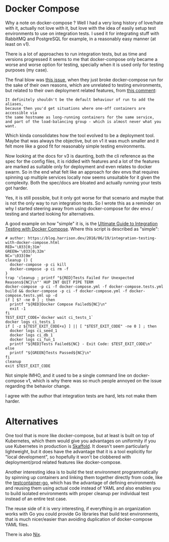 # Docker Compose

Why a note on docker-compose ? Well I had a very long history
of love/hate with it, actually not love with it, but love with the
idea of easily setup test environments to use on integration
tests. I used it for integrating stuff with RabbitMQ and PostgreSQL
for example, in a reasonably easy manner (at least on v1).

There is a lot of approaches to run integration tests, but as time 
and versions progressed it seems to me that docker-compose only became
a worse and worse option for testing, specially when it is used only
for testing purposes (my case).

The final blow was [this issue](https://github.com/docker/compose/issues/3492),
when they just broke docker-compose run for the sake of their own
reasons, which are unrelated to testing environments, but related to
their own deployment related features, from
[this comment](https://github.com/docker/compose/issues/3492#issuecomment-230931596):

```
It definitely shouldn't be the default behaviour of run to add the aliases,
because then you'd get situations where one-off containers are accessible via
the same hostname as long-running containers for the same service,
and part of the load-balancing group - which is almost never what you want.
```

Which kinda consolidates how the tool evolved to be a deployment tool.
Maybe that was always the objective, but on v1 it was much smaller and
it felt more like a good fit for reasonably simple testing environments.

Now looking at the docs for v3 is daunting, both the cli reference as the
spec for the config files, it is riddled with features and a lot of the
features are marked as suitable only for deployment and even relates to
docker swarm. So in the end what felt like an approach for dev envs that
requires spinning up multiple services locally now seems unsuitable for
it given the complexity. Both the spec/docs are bloated and actually
running your tests got harder.

Yes, it is still possible, but it only got worse for that scenario and
maybe that is not the only way to run integration tests. So I wrote this
as a reminder on why I started steering away from using docker-compose
for dev envs / testing and started looking for alternatives.

A good example on how "simple" it is, is the [Ultimate Guide to Integration Testing
with Docker Compose](https://medium.com/swlh/the-ultimate-guide-to-integration-testing-with-docker-compose-and-sql-f288f05032c9).
Where this script is described as "simple":

```
# author: https://blog.harrison.dev/2016/06/19/integration-testing-with-docker-compose.html
RED='\033[0;31m'
GREEN='\033[0;32m'
NC='\033[0m'
cleanup () {
  docker-compose -p ci kill
  docker-compose -p ci rm -f
}
trap 'cleanup ; printf "${RED}Tests Failed For Unexpected Reasons${NC}\n"' HUP INT QUIT PIPE TERM
docker-compose -p ci -f docker-compose.yml -f docker-compose.tests.yml build && docker-compose -p ci -f docker-compose.yml -f docker-compose.tests.yml up -d
if [ $? -ne 0 ] ; then
  printf "${RED}Docker Compose Failed${NC}\n"
  exit -1
fi
TEST_EXIT_CODE=`docker wait ci_tests_1`
docker logs ci_tests_1
if [ -z ${TEST_EXIT_CODE+x} ] || [ "$TEST_EXIT_CODE" -ne 0 ] ; then
  docker logs ci_seed_1
  docker logs ci_db_1
  docker logs ci_fun_1
  printf "${RED}Tests Failed${NC} - Exit Code: $TEST_EXIT_CODE\n"
else
  printf "${GREEN}Tests Passed${NC}\n"
fi
cleanup
exit $TEST_EXIT_CODE
```

Not simple IMHO, and it used to be a single command line on docker-compose
v1, which is why there was so much people annoyed on the issue regarding
the behavior change.

I agree with the author that integration tests are hard,
lets not make them harder.

# Alternatives

One tool that is more like docker-compose, but at least is built
on top of Kubernetes, which them would give you advantages on
uniformity if you use Kubernetes in production is
[Skaffold](https://skaffold.dev/). It doesn't seem particularly
lightweight, but it does have the advantage that it is a tool
explicitly for "local development", so hopefully it won't be clobbered
with deployment/prod related features like docker-compose.

Another interesting idea is to build the test environment programmatically
by spinning up containers and linking them together directly from code,
like the [testcontainer-go](https://github.com/testcontainers/testcontainers-go),
which has the advantage of defining environments and reusing them using
actual code instead of YAML and also enables you to build isolated environments
with proper cleanup per individual test instead of an entire test case.

The reuse side of it is very interesting, if everything in an organization
works with Go you could provide Go libraries that build test environments,
that is much nicer/easier than avoiding duplication of docker-compose YAML files.

There is also [Nix](https://nixos.org/).
